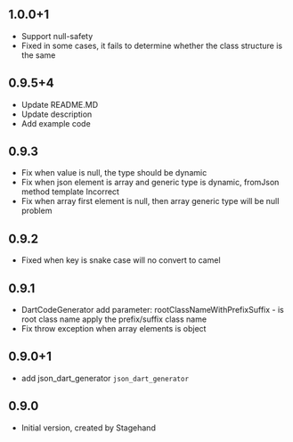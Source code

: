 ## 1.0.0+1
- Support null-safety
- Fixed in some cases, it fails to determine whether the class structure is the same

## 0.9.5+4
- Update README.MD
- Update description
- Add example code

## 0.9.3
- Fix when value is null, the type should be dynamic
- Fix when json element is array and generic type is dynamic, fromJson method template Incorrect
- Fix when array first element is null, then array generic type will be null problem

## 0.9.2
- Fixed when key is snake case will no convert to camel

## 0.9.1

- DartCodeGenerator add parameter: 
    rootClassNameWithPrefixSuffix - is root class name apply the prefix/suffix class name
- Fix throw exception when array elements is object 

## 0.9.0+1

- add json_dart_generator `json_dart_generator`

## 0.9.0

- Initial version, created by Stagehand
